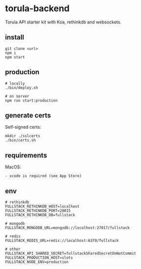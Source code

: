 # torula-backend

Torula API starter kit with Koa, rethinkdb and websockets.

## install
	
	git clone <url>
	npm i
	npm start

## production

    # locally
    ./bin/deploy.sh
    
    # on server
    npm run start:production

## generate certs

Self-signed certs:

    mkdir ./sslcerts
    ./bin/certs.sh

## requirements

MacOS:

	- xcode is required (see App Store)

## env

    # rethinkdb
    FULLSTACK_RETHINKDB_HOST=localhost
    FULLSTACK_RETHINKDB_PORT=28015
    FULLSTACK_RETHINKDB_DB=fullstack
    
    # mongodb
    FULLSTACK_MONGODB_URL=mongodb://localhost:27017/fullstack
    
    # redis
    FULLSTACK_REDIS_URL=redis://localhost:6379/fullstack
    
    # other
    FULLSTACK_API_SHARED_SECRET=fullstackSharedSecretDoNotCommit
    FULLSTACK_PRODUCTION_HOST=slots
    FULLSTACK_NODE_ENV=production
